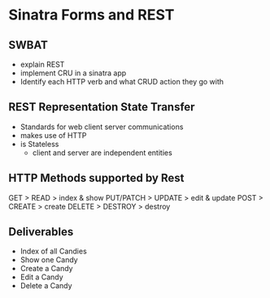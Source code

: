 # Sinatra Forms and REST
## SWBAT
- explain REST
- implement CRU in a sinatra app
- Identify each HTTP verb and what CRUD action they go with 

## REST Representation State Transfer 
- Standards for web client server communications
- makes use of HTTP
- is Stateless  
    - client and server are independent entities 
## HTTP Methods supported by Rest
GET > READ > index & show
PUT/PATCH > UPDATE > edit & update
POST > CREATE > create 
DELETE > DESTROY > destroy 

## Deliverables 
- Index of all Candies 
- Show one Candy
- Create a Candy
- Edit a Candy
- Delete a Candy
